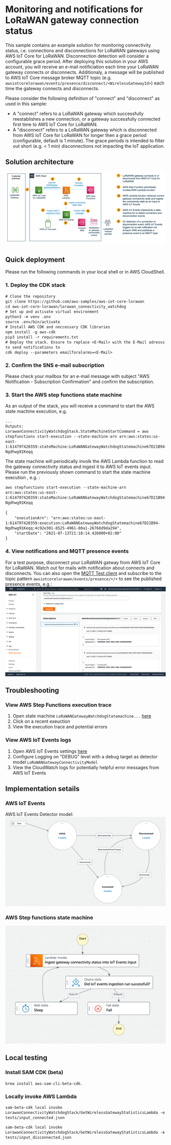 # Monitoring and notifications for LoRaWAN gateway connection status

This sample contains an example solution for monitoring connectivity status, i.e. connections and disconnections for LoRaWAN gateways using AWS IoT Core for LoRaWAN. Disconnection detection will consider a configurable grace period. After deploying this solution in your AWS account, you will receive an e-mail notificiation each time your LoRaWAN gateway connects or disconnects.  Additionaly, a message will be published to AWS IoT Core message broker MQTT topic (e.g. `awsiotcorelorawan/events/presence/disconnect/<WirelessGatewayId>`) each time the gateway connects and disconnects. 

Please consider the following definition of "connect" and "disconnect" as used in this sample:

- A "connect" refers to a LoRaWAN gateway which successfully reestablishes a new connection, or a gateway successfully connected first time to AWS IoT Core for LoRaWAN.
- A "disconnect" refers to a LoRaWAN gateway which is disconnected from AWS IoT Core for LoRaWAN for longer then a grace period (configurable, default is 1 minute). The grace periods is intended to filter out short (e.g. < 1 min) disconnections not impacting the IoT application.

## Solution architecture

![Architecture overview](images/connectivity_watchdog_architecture.png)

## Quick deployment

Please run the following commands in your local shell or in AWS CloudShell.

### **1. Deploy the CDK stack**

``` shell
# Clone the repository 
git clone https://github.com/aws-samples/aws-iot-core-lorawan
cd aws-iot-core-lorawan/lorawan_connectivity_watchdog
# Set up and activate virtual environment
python3 -m venv .env
source .env/bin/activate 
# Install AWS CDK and neccessary CDK libraries
npm install -g aws-cdk
pip3 install -r requirements.txt   
# Deploy the stack. Ensure to replace <E-Mail> with the E-Mail adresss to send notifications to
cdk deploy --parameters emailforalarms=<E-Mail>
```

### **2. Confirm the SNS e-mail subscription**  

Please check your mailbox for an e-mail message with subject "AWS Notification - Subscription Confirmation" and confirm the subscription.

### **3. Start the AWS step functions state machine** 

As an output of the stack, you will receive a command to start the AWS state machine execution, e.g.

```shell 
...
Outputs:
LorawanConnectivityWatchdogStack.StateMachineStartCommand = aws stepfunctions start-execution --state-machine-arn arn:aws:states:us-east-1:614797420359:stateMachine:LoRaWANGatewayWatchdogStatemachine67D21B94-Ngdhwg91Keqq
```

The state machine will periodically involk the AWS Lambda function to read the gateway connectivity status and ingest it to AWS IoT events input. Please run the previously shown command to start the state machine execution , e.g. :

```shell
aws stepfunctions start-execution --state-machine-arn arn:aws:states:us-east-1:614797420359:stateMachine:LoRaWANGatewayWatchdogStatemachine67D21B94-Ngdhwg91Keqq

{
    "executionArn": "arn:aws:states:us-east-1:614797420359:execution:LoRaWANGatewayWatchdogStatemachine67D21B94-Ngdhwg91Keqq:4c92e301-8525-4961-80a1-26768d9da294",
    "startDate": "2021-07-13T21:18:14.426000+02:00"
}
```
    
### **4. View notifications and MQTT presence events** 

For a test purpose, disconnect your LoRaWAN gatway from AWS IoT Core for LoRaWAN. Watch out for mails with notification about connects and disconnects. You can also open the [MQTT Test client](https://console.aws.amazon.com/iot/home?region=#/test) and subscribe to the topic pattern `awsiotcorelorawan/events/presence/+/+` to see the published presence events, e.g.:
![LoRaWAN gateway presence events](images/mqtttestclient.png)


## Troubleshooting

### View AWS Step Functions execution trace

1. Open state machine `LoRaWANGatewayWatchdogStatemachine...` [here](https://console.aws.amazon.com/states/home?region=#/statemachines)
2. Click on a recent exeuction
3. View the execution trace and potential errors

### View AWS IoT Events logs

1. Open AWS IoT Events settings [here](https://console.aws.amazon.com/iotevents/home?region=#/settings/logging)
2. Configure Logging on "DEBUG" level with a debug target as detector model `LoRaWANGatewayConnectivityModel`
3. View the CloudWatch logs for potentially helpful error messages from AWS IoT Events

## Implementation setails

### **AWS IoT Events**
AWS IoT Events Detector model:
![IoT Events Detector model](images/ioteventsdetectormodel.png)

### **AWS Step functions state machine**
![AWS Step functions state machine](images/step_functions_state_machine.png)


## Local testing


### Install SAM CDK (beta)
```
brew install aws-sam-cli-beta-cdk.
```

### Locally invoke AWS Lambda

```
sam-beta-cdk local invoke LorawanConnectivityWatchdogStack/GetWirelessGatewayStatisticsLambda -e tests/input_connected.json
```

```
sam-beta-cdk local invoke LorawanConnectivityWatchdogStack/GetWirelessGatewayStatisticsLambda -e tests/input_disconnected.json
```